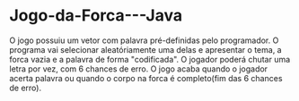 # Jogo-da-Forca---Java

O jogo possuiu um vetor com palavra pré-definidas pelo programador. O programa vai selecionar aleatóriamente uma delas e apresentar o tema, a forca vazia e a palavra de forma "codificada". O jogador poderá chutar uma letra por vez, com 6 chances de erro. O jogo acaba quando o jogador acerta palavra ou quando o corpo na forca é completo(fim das 6 chances de erro).
